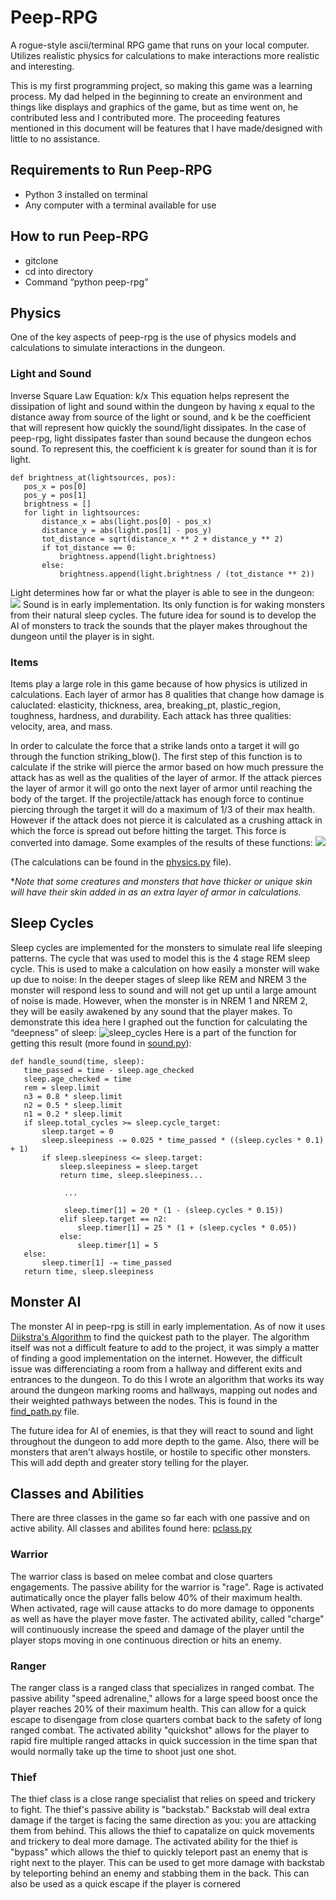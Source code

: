 # Peep-RPG
A rogue-style ascii/terminal RPG game that runs on your local computer. Utilizes realistic physics for calculations to make interactions more realistic and interesting. 

This is my first programming project, so making this game was a learning process. My dad helped in the beginning to create an environment and things like displays and graphics of the game, but as time went on, he contributed less and I contributed more. The proceeding features mentioned in this document will be features that I have made/designed with little to no assistance.
## Requirements to Run Peep-RPG
- Python 3 installed on terminal
- Any computer with a terminal available for use
## How to run Peep-RPG
- gitclone
- cd into directory
- Command “python peep-rpg”
## Physics
One of the key aspects of peep-rpg is the use of physics models and calculations to simulate interactions in the dungeon.
### Light and Sound
Inverse Square Law Equation: k/x
This equation helps represent the dissipation of light and sound within the dungeon by having x equal to the distance away from source of the light or sound, and k be the coefficient that will represent how quickly the sound/light dissipates. In the case of peep-rpg, light dissipates faster than sound because the dungeon echos sound. To represent this, the coefficient k is greater for sound than it is for light. 
```
def brightness_at(lightsources, pos):
   pos_x = pos[0]
   pos_y = pos[1]
   brightness = []
   for light in lightsources:
       distance_x = abs(light.pos[0] - pos_x)
       distance_y = abs(light.pos[1] - pos_y)
       tot_distance = sqrt(distance_x ** 2 + distance_y ** 2)
       if tot_distance == 0:
           brightness.append(light.brightness)
       else:
           brightness.append(light.brightness / (tot_distance ** 2))
```


Light determines how far or what the player is able to see in the dungeon:
![](light_peep-rpg.png)
Sound is in early implementation. Its only function is for waking monsters from their natural sleep cycles. The future idea for sound is to develop the AI of monsters to track the sounds that the player makes throughout the dungeon until the player is in sight.

### Items
Items play a large role in this game because of how physics is utilized in calculations. Each layer of armor has 8 qualities that change how damage is caluclated: elasticity, thickness, area, breaking_pt, plastic_region, toughness, hardness, and durability. Each attack has three qualities: velocity, area, and mass.

In order to calculate the force that a strike lands onto a target it will go through the function striking_blow(). The first step of this function is to calculate if the strike will pierce the armor based on how much pressure the attack has as well as the qualities of the layer of armor. If the attack pierces the layer of armor it will go onto the next layer of armor until reaching the body of the target. If the projectile/attack has enough force to continue piercing through the target it will do a maximum of 1/3 of their max health. However if the attack does not pierce it is calculated as a crushing attack in which the force is spread out before hitting the target. This force is converted into damage. Some examples of the results of these functions:
![](outputs_physics.PNG)

 (The calculations can be found in the [physics.py](https://github.com/JeffBoss625/peep-rpg/blob/c0fceb824f74b2340e7d783eba5b350063767049/lib/items/physics.py#L1C1-L1C1) file). 

**Note that some creatures and monsters that have thicker or unique skin will have their skin added in as an extra layer of armor in calculations.*
## Sleep Cycles
Sleep cycles are implemented for the monsters to simulate real life sleeping patterns. The cycle that was used to model this is the 4 stage REM sleep cycle. This is used to make a calculation on how easily a monster will wake up due to noise: In the deeper stages of sleep like REM and NREM 3 the monster will respond less to sound and will not get up until a large amount of noise is made. However, when the monster is in NREM 1 and NREM 2, they will be easily awakened by any sound that the player makes. To demonstrate this idea here I graphed out the function for calculating the “deepness” of sleep:
![sleep_cycles](sleepcycles.png)
Here is a part of the function for getting this result (more found in [sound.py](https://github.com/JeffBoss625/peep-rpg/blob/b81cc95dd393fc92573ab17a1129d4c1545f70ae/lib/items/sound.py#L67)):
```
def handle_sound(time, sleep):
   time_passed = time - sleep.age_checked
   sleep.age_checked = time
   rem = sleep.limit
   n3 = 0.8 * sleep.limit
   n2 = 0.5 * sleep.limit
   n1 = 0.2 * sleep.limit
   if sleep.total_cycles >= sleep.cycle_target:
       sleep.target = 0
       sleep.sleepiness -= 0.025 * time_passed * ((sleep.cycles * 0.1) + 1)
       if sleep.sleepiness <= sleep.target:
           sleep.sleepiness = sleep.target
           return time, sleep.sleepiness...  

            ...

            sleep.timer[1] = 20 * (1 - (sleep.cycles * 0.15))
           elif sleep.target == n2:
               sleep.timer[1] = 25 * (1 + (sleep.cycles * 0.05))
           else:
               sleep.timer[1] = 5
   else:
       sleep.timer[1] -= time_passed
   return time, sleep.sleepiness
```

## Monster AI
The monster AI in peep-rpg is still in early implementation. As of now it uses [Dijkstra's Algorithm](https://www.geeksforgeeks.org/dijkstras-shortest-path-algorithm-greedy-algo-7/) to find the quickest path to the player. The algorithm itself was not a difficult feature to add to the project, it was simply a matter of finding a good implementation on the internet. However, the difficult issue was differenciating a room from a hallway and different exits and entrances to the dungeon. To do this I wrote an algorithm that works its way around the dungeon marking rooms and hallways, mapping out nodes and their weighted pathways between the nodes. This is found in the [find_path.py](https://github.com/JeffBoss625/peep-rpg/blob/a9f028137b327e69b7c45360a1f78ef452945327/lib/find_path.py#L1) file.

The future idea for AI of enemies, is that they will react to sound and light throughout the dungeon to add more depth to the game. Also, there will be monsters that aren't always hostile, or hostile to specific other monsters. This will add depth and greater story telling for the player.

## Classes and Abilities
There are three classes in the game so far each with one passive and on active ability. All classes and abilites found here: [pclass.py](https://github.com/JeffBoss625/peep-rpg/blob/36c75792de6a4603c3c7b58e216c2eb666a0f46a/lib/pclass.py#L1)
### Warrior
The warrior class is based on melee combat and close quarters engagements. The passive ability for the warrior is "rage". Rage is activated autimatically once the player falls below 40% of their maximum health. When activated, rage will cause attacks to do more damage to opponents as well as have the player move faster. The activated ability, called "charge" will continuously increase the speed and damage of the player until the player stops moving in one continuous direction or hits an enemy.
### Ranger
The ranger class is a ranged class that specializes in ranged combat. The passive ability "speed adrenaline," allows for a large speed boost once the player reaches 20% of their maximum health. This can allow for a quick escape to disengage from close quarters combat back to the safety of long ranged combat. The activated ability "quickshot" allows for the player to rapid fire multiple ranged attacks in quick succession in the time span that would normally take up the time to shoot just one shot.
### Thief
The thief class is a close range specialist that relies on speed and trickery to fight. The thief's passive ability is "backstab." Backstab will deal extra damage if the target is facing the same direction as you: you are attacking them from behind. This allows the thief to capatalize on quick movements and trickery to deal more damage. The activated ability for the thief is "bypass" which allows the thief to quickly teleport past an enemy that is right next to the player. This can be used to get more damage with backstab by teleporting behind an enemy and stabbing them in the back. This can also be used as a quick escape if the player is cornered

